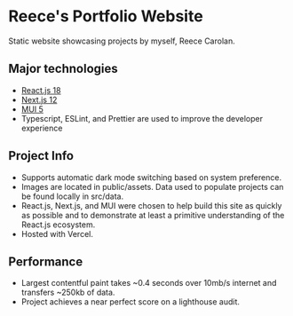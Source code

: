 # Reece's Portfolio Website

Static website showcasing projects by myself, Reece Carolan.

## Major technologies

- [React.js 18](https://reactjs.org/)
- [Next.js 12](https://nextjs.org/)
- [MUI 5](https://mui.com/)
- Typescript, ESLint, and Prettier are used to improve the developer experience

## Project Info

- Supports automatic dark mode switching based on system preference.
- Images are located in public/assets. Data used to populate projects can be found locally in src/data.
- React.js, Next.js, and MUI were chosen to help build this site as quickly as possible and to demonstrate at least a primitive understanding of the React.js ecosystem.
- Hosted with Vercel.

## Performance

- Largest contentful paint takes ~0.4 seconds over 10mb/s internet and transfers ~250kb of data.
- Project achieves a near perfect score on a lighthouse audit.
